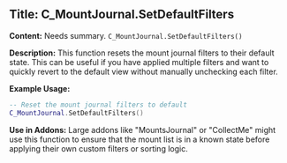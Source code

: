 ## Title: C_MountJournal.SetDefaultFilters

**Content:**
Needs summary.
`C_MountJournal.SetDefaultFilters()`

**Description:**
This function resets the mount journal filters to their default state. This can be useful if you have applied multiple filters and want to quickly revert to the default view without manually unchecking each filter.

**Example Usage:**
```lua
-- Reset the mount journal filters to default
C_MountJournal.SetDefaultFilters()
```

**Use in Addons:**
Large addons like "MountsJournal" or "CollectMe" might use this function to ensure that the mount list is in a known state before applying their own custom filters or sorting logic.